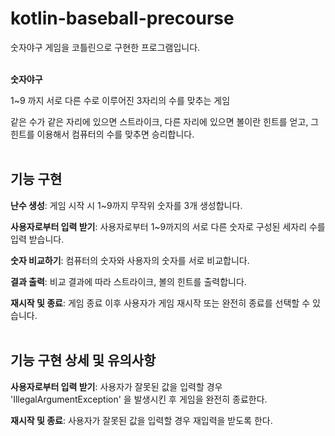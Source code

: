 # kotlin-baseball-precourse
숫자야구 게임을 코틀린으로 구현한 프로그램입니다.  
</br>

**숫자야구**

1~9 까지 서로 다른 수로 이루어진 3자리의 수를 맞추는 게임

같은 수가 같은 자리에 있으면 스트라이크, 다른 자리에 있으면 볼이란 힌트를 얻고,
그 힌트를 이용해서 컴퓨터의 수를 맞추면 승리합니다.  
<br/>

## 기능 구현

**난수 생성**: 게임 시작 시 1~9까지 무작위 숫자를 3개 생성합니다.

**사용자로부터 입력 받기**: 사용자로부터 1~9까지의 서로 다른 숫자로 구성된 세자리 수를 입력 받습니다.

**숫자 비교하기**: 컴퓨터의 숫자와 사용자의 숫자를 서로 비교합니다.

**결과 출력**: 비교 결과에 따라 스트라이크, 볼의 힌트를 출력합니다.

**재시작 및 종료**: 게임 종료 이후 사용자가 게임 재시작 또는 완전히 종료를 선택할 수 있습니다.  
</br>

## 기능 구현 상세 및 유의사항

**사용자로부터 입력 받기**: 사용자가 잘못된 값을 입력할 경우 'IllegalArgumentException' 을 발생시킨 후
게임을 완전히 종료한다.

**재시작 및 종료**: 사용자가 잘못된 값을 입력할 경우 재입력을 받도록 한다.
</br>
  

  


